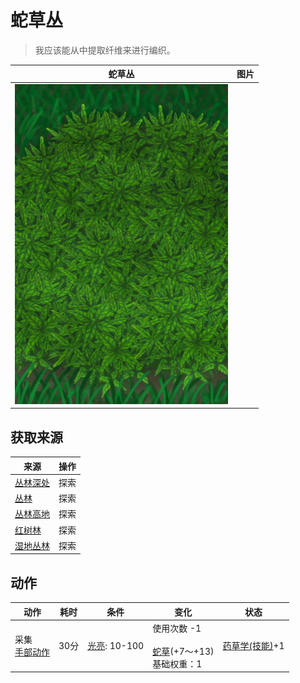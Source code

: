 # 蛇草丛  
> 我应该能从中提取纤维来进行编织。  
  
  蛇草丛  |   图片   
 ----  |  ----:   
   |  ![](Sprite/SnakegrassPatch.png)   
  
## 获取来源  
来源  |  操作  
----  |  ----  
[丛林深处](DeepJungle.md)  |  探索  
[丛林](Jungle.md)  |  探索  
[丛林高地](JungleHighlands.md)  |  探索  
[红树林](Mangroves.md)  |  探索  
[湿地丛林](Wetlands.md)  |  探索  
## 动作  
动作  |  耗时  |  条件  |  变化  |  状态  
----  |  ----  |  ----  |  ----  |  ----  
采集<br>[手部动作](HandAction.md)  |  30分  |  [光亮](Light.md): 10-100  |  使用次数  -1<br><br>[蛇草](SnakeGrass.md)(+7～+13)<br>基础权重：1<br>  |  [药草学(技能)](Skill_Herbology.md)+1  

